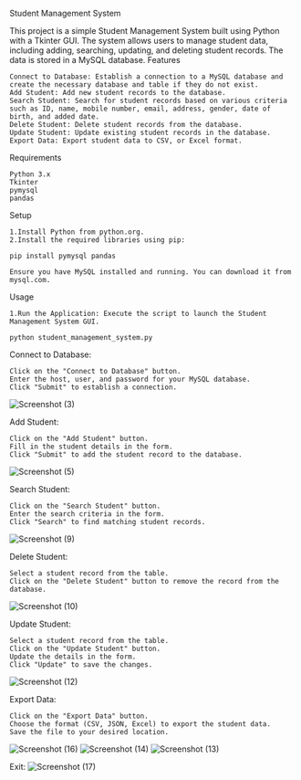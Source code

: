 Student Management System

This project is a simple Student Management System built using Python with a Tkinter GUI. The system allows users to manage student data, including adding, searching, updating, and deleting student records. The data is stored in a MySQL database.
Features

    Connect to Database: Establish a connection to a MySQL database and create the necessary database and table if they do not exist.
    Add Student: Add new student records to the database.
    Search Student: Search for student records based on various criteria such as ID, name, mobile number, email, address, gender, date of birth, and added date.
    Delete Student: Delete student records from the database.
    Update Student: Update existing student records in the database.
    Export Data: Export student data to CSV, or Excel format.

Requirements

    Python 3.x
    Tkinter
    pymysql
    pandas

Setup

    1.Install Python from python.org.
    2.Install the required libraries using pip:

    pip install pymysql pandas

    Ensure you have MySQL installed and running. You can download it from mysql.com.

Usage

    1.Run the Application: Execute the script to launch the Student Management System GUI.

    python student_management_system.py

Connect to Database:

    Click on the "Connect to Database" button.
    Enter the host, user, and password for your MySQL database.
    Click "Submit" to establish a connection.
  ![Screenshot (3)](https://github.com/khyatig0206/student-management-system/assets/160642295/2b8610ac-b766-45b5-9165-5af22adffedd)


Add Student:

    Click on the "Add Student" button.
    Fill in the student details in the form.
    Click "Submit" to add the student record to the database.
  ![Screenshot (5)](https://github.com/khyatig0206/student-management-system/assets/160642295/3383a9ac-9ff4-4bd7-9864-ec88aced6cb9)

    

Search Student:

    Click on the "Search Student" button.
    Enter the search criteria in the form.
    Click "Search" to find matching student records.
  ![Screenshot (9)](https://github.com/khyatig0206/student-management-system/assets/160642295/ed63408d-821f-4930-804c-9c2be12b30b4)


Delete Student:

    Select a student record from the table.
    Click on the "Delete Student" button to remove the record from the database.
  ![Screenshot (10)](https://github.com/khyatig0206/student-management-system/assets/160642295/b549e9b9-20d7-46ec-abd3-de2144358800)


Update Student:

    Select a student record from the table.
    Click on the "Update Student" button.
    Update the details in the form.
    Click "Update" to save the changes.
  ![Screenshot (12)](https://github.com/khyatig0206/student-management-system/assets/160642295/0b1a7012-b8f2-4dba-8659-68d857b2799e)

    
Export Data:

    Click on the "Export Data" button.
    Choose the format (CSV, JSON, Excel) to export the student data.
    Save the file to your desired location.
![Screenshot (16)](https://github.com/khyatig0206/student-management-system/assets/160642295/c1c20afb-7efb-4f64-a124-3ed4e68c9308)
![Screenshot (14)](https://github.com/khyatig0206/student-management-system/assets/160642295/e9d02daa-ee2c-46d9-8457-05840edab8bf)
![Screenshot (13)](https://github.com/khyatig0206/student-management-system/assets/160642295/1ad202fc-02e3-42ab-9e99-70ec2fbb6deb)


Exit:
![Screenshot (17)](https://github.com/khyatig0206/student-management-system/assets/160642295/7f5ee171-29e9-42c6-abf6-4de709d68f15)

